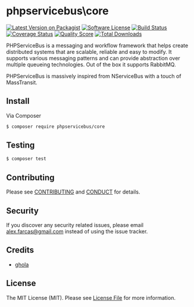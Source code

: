 # phpservicebus\core

[![Latest Version on Packagist][ico-version]][link-packagist]
[![Software License][ico-license]](LICENSE.md)
[![Build Status][ico-travis]][link-travis]
[![Coverage Status][ico-scrutinizer]][link-scrutinizer]
[![Quality Score][ico-code-quality]][link-code-quality]
[![Total Downloads][ico-downloads]][link-downloads]

PHPServiceBus is a messaging and workflow framework that helps create distributed systems that are scalable,
reliable and easy to modify. It supports various messaging patterns and can provide abstraction over multiple 
queueing technologies. Out of the box it supports RabbitMQ.

PHPServiceBus is massively inspired from NServiceBus with a touch of MassTransit.

## Install

Via Composer

``` bash
$ composer require phpservicebus/core
```

## Testing

``` bash
$ composer test
```

## Contributing

Please see [CONTRIBUTING](CONTRIBUTING.md) and [CONDUCT](CONDUCT.md) for details.

## Security

If you discover any security related issues, please email alex.farcas@gmail.com instead of using the issue tracker.

## Credits

- [ghola][link-author]

## License

The MIT License (MIT). Please see [License File](LICENSE.md) for more information.

[ico-version]: https://img.shields.io/packagist/v/phpservicebus/core.svg?style=flat-square
[ico-license]: https://img.shields.io/badge/license-MIT-brightgreen.svg?style=flat-square
[ico-travis]: https://img.shields.io/travis/phpservicebus/core/devel.svg?style=flat-square
[ico-scrutinizer]: https://img.shields.io/scrutinizer/coverage/g/phpservicebus/core.svg?style=flat-square
[ico-code-quality]: https://img.shields.io/scrutinizer/g/phpservicebus/core.svg?style=flat-square
[ico-downloads]: https://img.shields.io/packagist/dt/phpservicebus/core.svg?style=flat-square

[link-packagist]: https://packagist.org/packages/phpservicebus/core
[link-travis]: https://travis-ci.org/phpservicebus/core
[link-scrutinizer]: https://scrutinizer-ci.com/g/phpservicebus/core/code-structure
[link-code-quality]: https://scrutinizer-ci.com/g/phpservicebus/core
[link-downloads]: https://packagist.org/packages/phpservicebus/core
[link-author]: https://github.com/ghola
